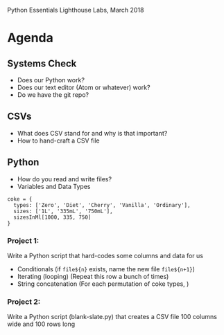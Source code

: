 Python Essentials
Lighthouse Labs, March 2018

# Agenda

## Systems Check

* Does our Python work?
* Does our text editor (Atom or whatever) work?
* Do we have the git repo?

## CSVs

* What does CSV stand for and why is that important?
* How to hand-craft a CSV file

## Python
* How do you read and write files?
* Variables and Data Types

```
coke = {
  types: ['Zero', 'Diet', 'Cherry', 'Vanilla', 'Ordinary'],
  sizes: ['1L', '335mL', '750mL'],
  sizesInMl[1000, 335, 750]
}
```

### Project 1:
  Write a Python script that hard-codes some columns and data for us
  * Conditionals (if `file${n}` exists, name the new file `file${n+1}`)
  * Iterating (looping) (Repeat this row a bunch of times)
  * String concatenation (For each permutation of coke types, )

### Project 2:
  Write a Python script (blank-slate.py) that creates a CSV file 100 columns wide and 100 rows long
